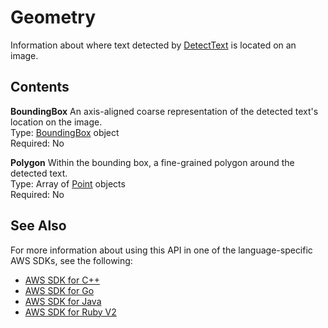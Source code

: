 # Geometry<a name="API_Geometry"></a>

Information about where text detected by [DetectText](API_DetectText.md) is located on an image\.

## Contents<a name="API_Geometry_Contents"></a>

 **BoundingBox**   <a name="rekognition-Type-Geometry-BoundingBox"></a>
An axis\-aligned coarse representation of the detected text's location on the image\.  
Type: [BoundingBox](API_BoundingBox.md) object  
Required: No

 **Polygon**   <a name="rekognition-Type-Geometry-Polygon"></a>
Within the bounding box, a fine\-grained polygon around the detected text\.  
Type: Array of [Point](API_Point.md) objects  
Required: No

## See Also<a name="API_Geometry_SeeAlso"></a>

For more information about using this API in one of the language\-specific AWS SDKs, see the following:
+  [AWS SDK for C\+\+](https://docs.aws.amazon.com/goto/SdkForCpp/rekognition-2016-06-27/Geometry) 
+  [AWS SDK for Go](https://docs.aws.amazon.com/goto/SdkForGoV1/rekognition-2016-06-27/Geometry) 
+  [AWS SDK for Java](https://docs.aws.amazon.com/goto/SdkForJava/rekognition-2016-06-27/Geometry) 
+  [AWS SDK for Ruby V2](https://docs.aws.amazon.com/goto/SdkForRubyV2/rekognition-2016-06-27/Geometry) 